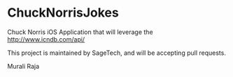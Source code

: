 ChuckNorrisJokes
================
Chuck Norris iOS Application that will leverage the http://www.icndb.com/api/

This project is maintained by SageTech, and will be accepting pull requests.


Murali Raja

